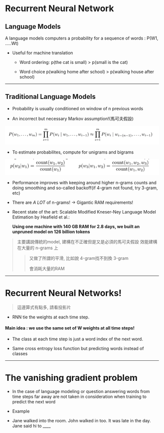 # Recurrent Neural Network


## Language Models 

A language models computers a probability for a sequence of words : P(W1, .....Wt)


- Useful for machine translation

    - Word ordering:
        p(the cat is small) > p(small is the cat)


    - Word choice
        p(walking home after school) > p(walking house after school)

---

## Traditional Language Models

- Probability is usually conditioned on window of n previous words

- An incorrect but necessary Markov assumption!(馬可夫假設)

![](https://github.com/jneo8/CS224n/blob/master/images/l8_1.png?raw=true)

- To estimate probabilites, compute for unigrams and bigrams

![](https://github.com/jneo8/CS224n/blob/master/images/l8_2.png?raw=true)

- Performance improves with keeping around higher n-grams counts and doing smoothing and so-called backoff(if 4-gram not found, try 3-gram, etc)

- There are *A LOT* of n-grams! -> Gigantic RAM requirements!

- Recent state of the art: Scalable Modified Kneser-Ney Language Model Estimation by Heafield et al.: 

	**Using one machine with 140 GB RAM for 2.8 days, we built an unpruned model on 126 billion tokens**
	
	
> 主要講說傳統的model, 建構在不正確但是又是必須的馬可夫假設
> 效能建構在大量的  n-grams 上
> > 又做了所謂的平滑, 比如說  4-gram找不到換  3-gram
> > 
> > 會消耗大量的RAM


---

# Recurrent Neural Networks!

> 這邊算式有點多, 請看投影片

- RNN tie the weights at each time step.

#### Main idea : we use the same set of W weights at all time steps! 

- The class at each time step is just a word index of the next word.

- Same cross entropy loss function but predicting words instead of classes


---

# The vanishing gradient problem

- In the case of language modeling or question answering words from time steps far away are not taken in consideration when training to predict the next word

- Example 

- Jane walked into the room. John walked in too. It was late in the day. Jane said hi to ____















